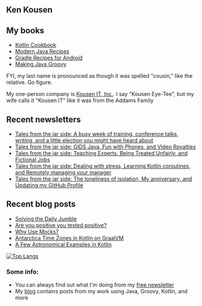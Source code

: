 ## Ken Kousen

## My books

- [Kotlin Cookbook](https://www.amazon.com/Kotlin-Cookbook-Problem-Focused-Ken-Kousen/dp/1492046671/ref=sr_1_2?crid=19GC9U7J3BCF6&dchild=1&keywords=ken+kousen&qid=1602270598&sprefix=kousen+%2Caps%2C152&sr=8-2)
- [Modern Java Recipes](https://www.amazon.com/Modern-Java-Recipes-Solutions-Difficult/dp/149197317X/ref=sr_1_1?crid=19GC9U7J3BCF6&dchild=1&keywords=ken+kousen&qid=1602270598&sprefix=kousen+%2Caps%2C152&sr=8-1)
- [Gradle Recipes for Android](https://www.amazon.com/Gradle-Recipes-Android-Master-System/dp/1491947020/ref=sr_1_3?crid=19GC9U7J3BCF6&dchild=1&keywords=ken+kousen&qid=1602270598&sprefix=kousen+%2Caps%2C152&sr=8-3)
- [Making Java Groovy](https://www.amazon.com/Making-Java-Groovy-Ken-Kousen/dp/1935182943/ref=sr_1_1?dchild=1&keywords=ken+kousen+making+java+groovy&qid=1602270937&sr=8-1)

FYI, my last name is pronounced as though it was spelled "cousin," like the relative. Go figure.

My one-person company is [Kousen IT, Inc.](http://www.kousenit.com). I say "Kousen Eye-Tee", but my wife calls it "Kousen IT" like it was from the Addams Family

## Recent newsletters
<!-- NEWSLETTERS:START -->
- [Tales from the jar side: A busy week of training, conference talks, writing, and a little election you might have heard about](https://kenkousen.substack.com/p/tales-from-the-jar-side-a-busy-week)
- [Tales from the jar side: GIDS Java, Fun with Phones, and Video Royalties](https://kenkousen.substack.com/p/tales-from-the-jar-side-gids-java)
- [Tales from the jar side: Teaching Experts, Being Treated Unfairly, and Fictional Jobs](https://kenkousen.substack.com/p/tales-from-the-jar-side-teaching)
- [Tales from the jar side: Dealing with stress, Learning Kotlin coroutines, and Remotely managing your manager](https://kenkousen.substack.com/p/tales-from-the-jar-side-dealing-with)
- [Tales from the jar side: The loneliness of isolation, My anniversary, and Updating my GitHub Profile](https://kenkousen.substack.com/p/tales-from-the-jar-side-the-loneliness)
<!-- NEWSLETTERS:END -->

## Recent blog posts
<!-- BLOG-POST-LIST:START -->
- [Solving the Daily Jumble](https://kousenit.org/2020/07/08/solving-the-daily-jumble/)
- [Are you positive you tested positive?](https://kousenit.org/2020/05/13/are-you-positive-you-tested-positive/)
- [Why Use Mocks?](https://kousenit.org/2020/03/03/why-use-mocks/)
- [Antarctica Time Zones in Kotlin on GraalVM](https://kousenit.org/2020/01/04/antarctica-time-zones-in-kotlin-on-graalvm/)
- [A Few Astronomical Examples in Kotlin](https://kousenit.org/2019/12/19/a-few-astronomical-examples-in-kotlin/)
<!-- BLOG-POST-LIST:END -->

[![Top Langs](https://github-readme-stats.vercel.app/api/top-langs/?username=kousen&hide=javascript)](https://github.com/kousen/github-readme-stats)

### Some info:

- You can always find out what I'm doing from my [free newsletter](https://kenkousen.substack.com)
- My [blog](https://kousenit.org) contains posts from my work using Java, Groovy, Kotlin, and more

<!--
**kousen/kousen** is a ✨ _special_ ✨ repository because its `README.md` (this file) appears on your GitHub profile.

Here are some ideas to get you started:

- 🔭 I’m currently working on ...
- 🌱 I’m currently learning ...
- 👯 I’m looking to collaborate on ...
- 🤔 I’m looking for help with ...
- 💬 Ask me about ...
- 📫 How to reach me: ...
- 😄 Pronouns: ...
- ⚡ Fun fact: ...
-->

